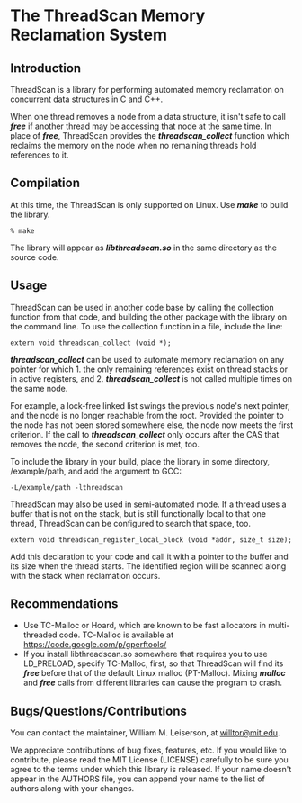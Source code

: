 # The ThreadScan Memory Reclamation System

## Introduction

ThreadScan is a library for performing automated memory reclamation on concurrent data structures in C and C++.

When one thread removes a node from a data structure, it isn't safe to call ***free*** if another thread may be accessing that node at the same time.  In place of ***free***, ThreadScan provides the ***threadscan_collect*** function which reclaims the memory on the node when no remaining threads hold references to it.

## Compilation

At this time, the ThreadScan is only supported on Linux.  Use ***make*** to build the library.

```
% make
```

The library will appear as ***libthreadscan.so*** in the same directory as the source code.

## Usage

ThreadScan can be used in another code base by calling the collection function from that code, and building the other package with the library on the command line.  To use the collection function in a file, include the line:

```
extern void threadscan_collect (void *);
```

***threadscan_collect*** can be used to automate memory reclamation on any pointer for which 1. the only remaining references exist on thread stacks or in active registers, and 2. ***threadscan_collect*** is not called multiple times on the same node.

For example, a lock-free linked list swings the previous node's next pointer, and the node is no longer reachable from the root.  Provided the pointer to the node has not been stored somewhere else, the node now meets the first criterion.  If the call to ***threadscan_collect*** only occurs after the CAS that removes the node, the second criterion is met, too.

To include the library in your build, place the library in some directory, /example/path, and add the argument to GCC:

```
-L/example/path -lthreadscan
```

ThreadScan may also be used in semi-automated mode.  If a thread uses a buffer that is not on the stack, but is still functionally local to that one thread, ThreadScan can be configured to search that space, too.

```
extern void threadscan_register_local_block (void *addr, size_t size);
```

Add this declaration to your code and call it with a pointer to the buffer and its size when the thread starts.  The identified region will be scanned along with the stack when reclamation occurs.

## Recommendations

+ Use TC-Malloc or Hoard, which are known to be fast allocators in multi-threaded code.  TC-Malloc is available at https://code.google.com/p/gperftools/
+ If you install libthreadscan.so somewhere that requires you to use LD_PRELOAD, specify TC-Malloc, first, so that ThreadScan will find its ***free*** before that of the default Linux malloc (PT-Malloc).  Mixing ***malloc*** and ***free*** calls from different libraries can cause the program to crash.

## Bugs/Questions/Contributions

You can contact the maintainer, William M. Leiserson, at willtor@mit.edu.

We appreciate contributions of bug fixes, features, etc.  If you would like to contribute, please read the MIT License (LICENSE) carefully to be sure you agree to the terms under which this library is released.  If your name doesn't appear in the AUTHORS file, you can append your name to the list of authors along with your changes.
